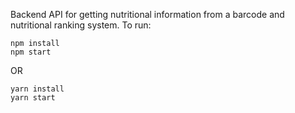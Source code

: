 Backend API for getting nutritional information from a barcode and nutritional ranking system. To run:

```
npm install
npm start
```

OR

```
yarn install
yarn start
```
